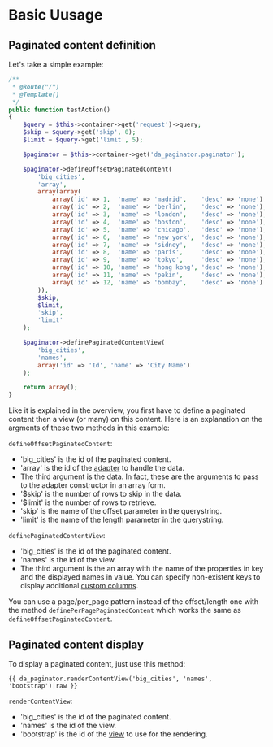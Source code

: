 Basic Uusage
============

Paginated content definition
----------------------------

Let's take a simple example:

```php
/**
 * @Route("/")
 * @Template()
 */
public function testAction()
{
    $query = $this->container->get('request')->query;
    $skip = $query->get('skip', 0);
    $limit = $query->get('limit', 5);

    $paginator = $this->container->get('da_paginator.paginator');

    $paginator->defineOffsetPaginatedContent(
        'big_cities',
        'array',
        array(array(
            array('id' => 1,  'name' => 'madrid',    'desc' => 'none'),
            array('id' => 2,  'name' => 'berlin',    'desc' => 'none'),
            array('id' => 3,  'name' => 'london',    'desc' => 'none'),
            array('id' => 4,  'name' => 'boston',    'desc' => 'none'),
            array('id' => 5,  'name' => 'chicago',   'desc' => 'none'),
            array('id' => 6,  'name' => 'new york',  'desc' => 'none'),
            array('id' => 7,  'name' => 'sidney',    'desc' => 'none'),
            array('id' => 8,  'name' => 'paris',     'desc' => 'none'),
            array('id' => 9,  'name' => 'tokyo',     'desc' => 'none'),
            array('id' => 10, 'name' => 'hong kong', 'desc' => 'none'),
            array('id' => 11, 'name' => 'pekin',     'desc' => 'none'),
            array('id' => 12, 'name' => 'bombay',    'desc' => 'none')
        )),
        $skip,
        $limit,
        'skip',
        'limit'
    );

    $paginator->definePaginatedContentView(
        'big_cities',
        'names',
        array('id' => 'Id', 'name' => 'City Name')
    );

    return array();
}
```

Like it is explained in the overview, you first have to define a paginated content then a view (or many) on this content.
Here is an explanation on the argments of these two methods in this example:

`defineOffsetPaginatedContent`:
* 'big_cities' is the id of the paginated content.
* 'array' is the id of the [adapter](adapters.md) to handle the data.
* The third argument is the data. In fact, these are the arguments to pass to the adapter constructor in an array form.
* '$skip' is the number of rows to skip in the data.
* '$limit' is the number of rows to retrieve.
* 'skip' is the name of the offset parameter in the querystring.
* 'limit' is the name of the length parameter in the querystring.

`definePaginatedContentView`:
* 'big_cities' is the id of the paginated content.
* 'names' is the id of the view.
* The third argument is the an array with the name of the properties in key and the displayed names in value. You can specify non-existent keys to display additional [custom columns](column_customization.md).

You can use a page/per_page pattern instead of the offset/length one with the method `definePerPagePaginatedContent` which works the same as `defineOffsetPaginatedContent`.

Paginated content display
-------------------------

To display a paginated content, just use this method:

```twig
{{ da_paginator.renderContentView('big_cities', 'names', 'bootstrap')|raw }}
```

`renderContentView`:
* 'big_cities' is the id of the paginated content.
* 'names' is the id of the view.
* 'bootstrap' is the id of the [view](views.md) to use for the rendering.